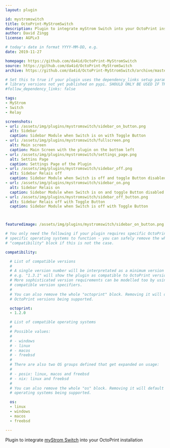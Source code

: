 ```yaml
---
layout: plugin

id: mystromswitch
title: OctoPrint-MyStromSwitch
description: Plugin to integrate myStrom Switch into your OctoPrint installation
author: David Zingg
license: AGPLv3

# today's date in format YYYY-MM-DD, e.g.
date: 2019-11-27

homepage: https://github.com/da4id/OctoPrint-MyStromSwitch
source: https://github.com/da4id/OctoPrint-MyStromSwitch
archive: https://github.com/da4id/OctoPrint-MyStromSwitch/archive/master.zip

# Set this to true if your plugin uses the dependency_links setup parameter to include
# library versions not yet published on pypi. SHOULD ONLY BE USED IF THERE IS NO OTHER OPTION!
#follow_dependency_links: false

tags:
- MyStrom
- Switch
- Relay

screenshots:
- url: /assets/img/plugins/mystromswitch/sidebar_on_button.png
  alt: Sidebar
  caption: Sidebar Module when Switch is on with Toggle Button
- url: /assets/img/plugins/mystromswitch/fullscreen.png
  alt: Main screen
  caption: Main Screen with the plugin on the bottom left
- url: /assets/img/plugins/mystromswitch/settings_page.png
  alt: Settins Page
  caption: Settings Page of the Plugin
- url: /assets/img/plugins/mystromswitch/sidebar_off.png
  alt: Sidebar Relais off
  caption: Sidebar Module when Switch is off and toggle Button disabled
- url: /assets/img/plugins/mystromswitch/sidebar_on.png
  alt: Sidebar Relais on
  caption: Sidebar Module when Switch is on and toggle Button disabled
- url: /assets/img/plugins/mystromswitch/sidebar_off_button.png
  alt: Sidebar Relais off with Toggle Button
  caption: Sidebar Module when Switch is off with Toggle Button



featuredimage: /assets/img/plugins/mystromswitch/sidebar_on_button.png

# You only need the following if your plugin requires specific OctoPrint versions or
# specific operating systems to function - you can safely remove the whole
# "compatibility" block if this is not the case.

compatibility:

  # List of compatible versions
  #
  # A single version number will be interpretated as a minimum version requirement,
  # e.g. "1.3.1" will show the plugin as compatible to OctoPrint versions 1.3.1 and up.
  # More sophisticated version requirements can be modelled too by using PEP440
  # compatible version specifiers.
  #
  # You can also remove the whole "octoprint" block. Removing it will default to all
  # OctoPrint versions being supported.

  octoprint:
  - 1.2.0

  # List of compatible operating systems
  #
  # Possible values:
  #
  # - windows
  # - linux
  # - macos
  # - freebsd
  #
  # There are also two OS groups defined that get expanded on usage:
  #
  # - posix: linux, macos and freebsd
  # - nix: linux and freebsd
  #
  # You can also remove the whole "os" block. Removing it will default to all
  # operating systems being supported.

  os:
  - linux
  - windows
  - macos
  - freebsd

---
```


Plugin to integrate [myStrom Switch](https://mystrom.ch/de/wifi-switch/) into your OctoPrint installation